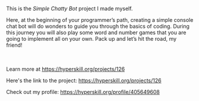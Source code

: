 This is the *Simple Chatty Bot* project I made myself.


<p>Here, at the beginning of your programmer’s path, creating a simple console chat bot will do wonders to guide you through the basics of coding. During this journey you will also play some word and number games that you are going to implement all on your own. Pack up and let’s hit the road, my friend!</p><br/><br/>Learn more at <a href="https://hyperskill.org/projects/126?utm_source=ide&utm_medium=ide&utm_campaign=ide&utm_content=project-card">https://hyperskill.org/projects/126</a>

Here's the link to the project: https://hyperskill.org/projects/126

Check out my profile: https://hyperskill.org/profile/405649608
